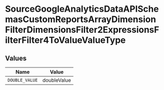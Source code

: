 # SourceGoogleAnalyticsDataAPISchemasCustomReportsArrayDimensionFilterDimensionsFilter2ExpressionsFilterFilter4ToValueValueType


## Values

| Name           | Value          |
| -------------- | -------------- |
| `DOUBLE_VALUE` | doubleValue    |